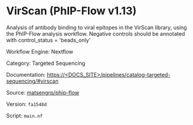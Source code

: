 # VirScan (PhIP-Flow v1.13)

Analysis of antibody binding to viral epitopes in the VirScan library, using the PhIP-Flow analysis workflow.
Negative controls should be annotated with control_status = 'beads_only'


Workflow Engine: Nextflow


Category: Targeted Sequencing


Documentation: [https://<DOCS_SITE>/pipelines/catalog-targeted-sequencing/#virscan](https://<DOCS_SITE>/pipelines/catalog-targeted-sequencing/#virscan)


Source: [matsengrp/phip-flow](matsengrp/phip-flow)


Version: `fa1548d`


Script: `main.nf`
